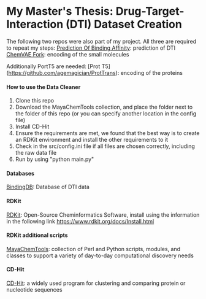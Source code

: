# My Master's Thesis: Drug-Target-Interaction (DTI) Dataset Creation


The following two repos were also part of my project. All three are required to repeat my steps:
[Prediction Of Binding Affinity](https://github.com/Lanorius/binding-affinity-prediction): prediction of DTI\
[ChemVAE Fork](https://github.com/Lanorius/chemical_vae): encoding of the small molecules

Additionally PortT5 are needed:
[Prot T5] (https://github.com/agemagician/ProtTrans): encoding of the proteins


#### How to use the Data Cleaner
1. Clone this repo
2. Download the MayaChemTools collection, and place the folder next to the folder of this repo (or you can specify another location in the config file)
3. Install CD-Hit
4. Ensure the requirements are met, we found that the best way is to create an RDKit environment and install the other requirements to it
5. Check in the src/config.ini file if all files are chosen correctly, including the raw data file
6. Run by using "python main.py"

#### Databases

[BindingDB](https://www.bindingdb.org/bind/index.jsp): Database of DTI data

#### RDKit

[RDKit](https://www.rdkit.org/): Open-Source Cheminformatics Software, install using the information in the following link https://www.rdkit.org/docs/Install.html

#### RDKit additional scripts

[MayaChemTools](http://www.mayachemtools.org/): collection of Perl and Python scripts, modules, and classes to support a variety of day-to-day computational discovery needs

#### CD-Hit

[CD-Hit](http://cd-hit.org): a widely used program for clustering and comparing protein or nucleotide sequences
